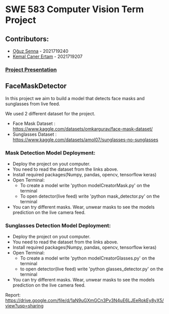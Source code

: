 # SWE 583 Computer Vision Term Project
## Contributors:
* [Oğuz Senna](https://github.com/oguzsenna) - 2021719240
* [Kemal Caner Ertam](https://github.com/ckertam) - 2021719207

### [Project Presentation](https://docs.google.com/presentation/d/18J6gaz7TZYmVGwURuf3FvVyoS_g0DpVWzuPofSX6uYk/edit?usp=sharing)

## FaceMaskDetector
In this project we aim to build a model that detects face masks and sunglasses from live feed.

We used 2 different dataset for the project.
* Face Mask Dataset : https://www.kaggle.com/datasets/omkargurav/face-mask-dataset/
* Sunglasses Dataset : https://www.kaggle.com/datasets/amol07/sunglasses-no-sunglasses 

### Mask Detection Model Deployment:

* Deploy the project on yout computer.
* You need to read the dataset from the links above.
* Install required packages(Numpy, pandas, opencv, tensorflow keras)
* Open Terminal:
  * To create a model write 'python modelCreatorMask.py' on the terminal
  * To open detector(live feed) write 'python mask_detector.py' on the terminal
* You can try different masks. Wear, unwear masks to see the models prediction on the live camera feed.

### Sunglasses Detection Model Deployment:

* Deploy the project on yout computer.
* You need to read the dataset from the links above.
* Install required packages(Numpy, pandas, opencv, tensorflow keras)
* Open Terminal:
  * To create a model write 'python modelCreatorGlasses.py' on the terminal
  * to open detector(live feed) write 'python glasses_detector.py' on the terminal
* You can try different masks. Wear, unwear masks to see the models prediction on the live camera feed.

Report: https://drive.google.com/file/d/1aN9uGXmGCn3Pv3N4uE6LJEeRokEy8yX5/view?usp=sharing 

